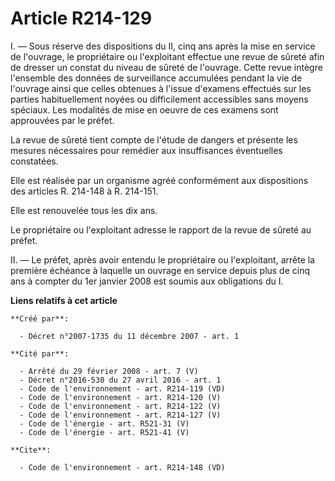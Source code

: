 # Article R214-129

I. ― Sous réserve des dispositions du II, cinq ans après la mise en service de l'ouvrage, le propriétaire ou l'exploitant
effectue une revue de sûreté afin de dresser un constat du niveau de sûreté de l'ouvrage. Cette revue intègre l'ensemble des
données de surveillance accumulées pendant la vie de l'ouvrage ainsi que celles obtenues à l'issue d'examens effectués sur
les parties habituellement noyées ou difficilement accessibles sans moyens spéciaux. Les modalités de mise en oeuvre de ces
examens sont approuvées par le préfet. 

La revue de sûreté tient compte de l'étude de dangers et présente les mesures nécessaires pour remédier aux insuffisances
éventuelles constatées. 

Elle est réalisée par un organisme agréé conformément aux dispositions des articles R. 214-148 à R. 214-151. 

Elle est renouvelée tous les dix ans. 

Le propriétaire ou l'exploitant adresse le rapport de la revue de sûreté au préfet. 

II. ― Le préfet, après avoir entendu le propriétaire ou l'exploitant, arrête la première échéance à laquelle un ouvrage en
service depuis plus de cinq ans à compter du 1er janvier 2008 est soumis aux obligations du I.

**Liens relatifs à cet article**

	**Créé par**:

	  - Décret n°2007-1735 du 11 décembre 2007 - art. 1

	**Cité par**:

	  - Arrêté du 29 février 2008 - art. 7 (V)
	  - Décret n°2016-530 du 27 avril 2016 - art. 1
	  - Code de l'environnement - art. R214-119 (VD)
	  - Code de l'environnement - art. R214-120 (V)
	  - Code de l'environnement - art. R214-122 (V)
	  - Code de l'environnement - art. R214-127 (V)
	  - Code de l'énergie - art. R521-31 (V)
	  - Code de l'énergie - art. R521-41 (V)

	**Cite**:

	  - Code de l'environnement - art. R214-148 (VD)
